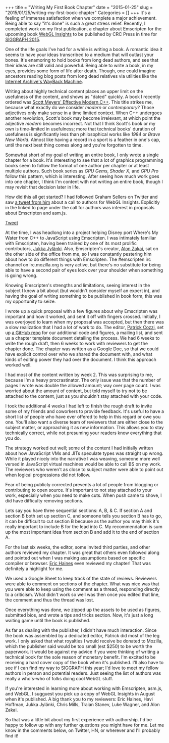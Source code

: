 +++
title = "Writing My First Book Chapter"
date = "2015-01-25"
slug = "2015/01/25/writing-my-first-book-chapter"
Categories = []
+++
It's a feeling of immense satisfaction when we complete a major achievement.
Being able to say "it's done" is such a great stress relief.  Recently, I
completed work on my first publication, a chapter about Emscripten for the
upcoming book
[WebGL Insights](http://www.crcpress.com/product/isbn/9781498716079)
to be published by CRC Press in time for
[SIGGRAPH 2015](http://s2015.siggraph.org/).

One of the life goals I've had for a while is writing a book.  A romantic idea
it seems to have your ideas transcribed to a medium that will outlast your
bones.  It's enamoring to hold books from long dead authors, and see that their
ideas are still valid and powerful.  Being able to write a book, in my eyes,
provides some form of life after death.  Though, one could imagine ancestors
reading blog posts from long dead relatives via utilities like the
[Internet Archive's WayBack Machine](https://web.archive.org/web/20141218200253/http://nickdesaulniers.github.io/).

Writing about highly technical content places an upper limit on the usefulness
of the content, and shows as "dated" quickly.  A book I recently ordered was
[Scott Meyers' Effective Modern C++](http://shop.oreilly.com/product/0636920033707.do).
This title strikes me, because what
exactly do we consider *modern* or *contemporary*?  Those adjectives only make
sense in a time limited context.  When C++ undergoes another revolution,
Scott's book may become irrelevant, at which point the adjective *modern*
becomes incorrect.  Not that I think Scott's book or my own is time-limited in
usefulness; more that technical books' duration of usefulness is significantly
less than philosophical works like *1984* or *Brave New World*.  Almost like having
a record in a sport is a feather in one's cap, until the next best thing comes
along and you're forgotten to time.

Somewhat short of my goal of writing an entire book, I only wrote a single
chapter for a book.  It's interesting to see that a lot of graphics programming
books seem to follow the format of one author per chapter or at least multiple
authors.  Such book series as *GPU Gems*, *Shader X*, and *GPU Pro* follow this
pattern, which is interesting.  After seeing how much work goes into one
chapter, I think I'm content with not writing an entire book, though I may
revisit that decision later in life.

How did this all get started?  I had followed Graham Sellers on Twitter and saw
[a tweet from him](http://octopress.org/2015/01/15/octopress-3.0-is-coming/)
about a call to authors for WebGL Insights.  Explicitly in the linked to page
under the call for authors was interest in proposals about Emscripten and
asm.js.

[Tweet](https://twitter.com/grahamsellers/status/504974663848456193)

At the time, I was headlong into a project helping Disney port Where's My Water
from C++ to JavaScript using Emscripten.  I was intimately familiar with
Emscripten, having been trained by one of its most prolific contributors,
[Jukka Jylänki](http://clb.demon.fi/).
Also, Emscripten's creator,
[Alon Zakai](http://mozakai.blogspot.com/), sat on the other side
of the office from me, so I was constantly pestering him about how to do
different things with Emscripten.  The #emscripten irc channel on
irc.mozilla.org is very active, but there's no substitute for being able to
have a second pair of eyes look over your shoulder when something is going
wrong.

Knowing Emscripten's strengths and limitations, seeing interest in the subject
I knew a bit about (but wouldn't consider myself an expert in), and having the
goal of writing something to be published in book form, this was my opportunity
to seize.

I wrote up a quick proposal with a few figures about why Emscripten was
important and how it worked, and sent it off with fingers crossed.  Initially,
I was overjoyed to learn when my proposal was accepted, but then there was a
slow realization that I had a lot of work to do.  The editor,
[Patrick Cozzi](http://www.seas.upenn.edu/~pcozzi/), set up
[a GitHub repo](https://github.com/WebGLInsights/WebGLInsights-1)
for our additional code and figures, a mailing
list, and sent us a chapter template document detailing the process.  We had 6
weeks to write the rough draft, then 6 weeks to work with reviewers to get the
chapter done.  The chapter was written as a Google Doc, so that we could have
explicit control over who we shared the document with, and what kinds of
editing power they had over the document.  I think this approach worked well.

I had most of the content written by week 2.  This was surprising to me,
because I'm a heavy procrastinator.  The only issue was that the number of
pages I wrote was double the allowed amount; way over page count.  I was
worried about the amount of content, but told myself to try not to be attached
to the content, just as you shouldn't stay attached with your code.

I took the additional 4 weeks I had left to finish the rough draft to invite
some of my friends and coworkers to provide feedback.  It's useful to have a
short list of people who have ever offered to help in this regard or owe you
one.  You'll also want a diverse team of reviewers that are either close to the
subject matter, or approaching it as new information.  This allows you to stay
technically correct, while not presuming your readers know everything that you
do.

The strategy worked out well; some of the content I had initially written about
how JavaScript VMs and JITs speculate types was straight up wrong.  While it
played nicely into the narrative I was weaving, someone more well versed in
JavaScript virtual machines would be able to call BS on my work.  The reviewers
who weren't as close to subject matter were able to point out when logical
progressions did not follow.

Fear of being publicly corrected prevents a lot of people from blogging or
contributing to open source.  It's important to not stay attached to your work,
especially when you need to make cuts.  When push came to shove, I did have
difficulty removing sections.

Lets say you have three sequential sections: A, B, & C.  If section A and
section B both set up section C, and someone tells you section B has to go, it
can be difficult to cut section B because as the author you may think it's
really important to include B for the lead into C.  My recommendation is sum up
the most important idea from section B and add it to the end of section A.

For the last six weeks, the editor, some invited third parties, and other
authors reviewed my chapter.  It was great that others even followed along and
pointed out when I was making assumptions based on specific compiler or
browser.
[Eric Haines](http://erich.realtimerendering.com/) even reviewed my chapter!
That was definitely a highlight for me.

We used a Google Sheet to keep track of the state of reviews.  Reviewers were
able to comment on sections of the chapter.  What was nice was that you were
able to keep using the comment as a thread, responding directly to a
criticism.  What didn't work so well was then once you edited that line, the
comment and thus the thread was lost.

Once everything was done, we zipped up the assets to be used as figures,
submitted bios, and wrote a tips and tricks section.  Now, it's just a long
waiting game until the book is published.

As far as dealing with the publisher, I didn't have much interaction.  Since
the book was assembled by a dedicated editor, Patrick did most of the leg work.
I only asked that what royalties I would receive be donated to Mozilla, which
the publisher said would be too small (est $250) to be worth the paperwork.  It
would be against my advice if you were thinking of writing a technical book for
the sole reason of monetary benefit.  I'm excited to be receiving a hard cover
copy of the book when it's published.  I'll also have to see if I can find my
way to SIGGRAPH this year; I'd love to meet my fellow authors in person and
potential readers.  Just seeing the list of authors was really a who's-who of
folks doing cool WebGL stuff.

If you're interested in learning more about working with Emscripten, asm.js,
and WebGL, I sugguest you pick up a copy of WebGL Insights in August when it's
published.  A big thank you to my reviewers: Eric Haines, Havi Hoffman,
Jukka Jylänki, Chris Mills, Traian Stanev, Luke Wagner, and Alon Zakai.

So that was a little bit about my first experience with authorship.  I'd be
happy to follow up with any further questions you might have for me.  Let me
know in the comments below, on Twitter, HN, or wherever and I'll probably find
it!

